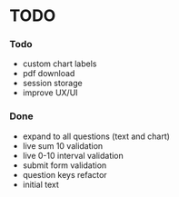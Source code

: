 # TODO

### Todo
* custom chart labels
* pdf download
* session storage
* improve UX/UI

### Done
* expand to all questions (text and chart)
* live sum 10 validation
* live 0-10 interval validation
* submit form validation
* question keys refactor
* initial text


